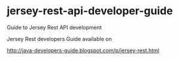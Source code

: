 # jersey-rest-api-developer-guide
Guide to Jersey Rest API development

Jersey Rest developers Guide available on

http://java-developers-guide.blogspot.com/p/jersey-rest.html
